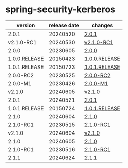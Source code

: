 # spring-security-kerberos	


|version|release date|changes|
|---|---|---|
|2.0.1|20240520|[2.0.1](./2.0.1-20240520.md)|
|v2.1.0-RC1|20240530|[v2.1.0-RC1](./v2.1.0-RC1-20240530.md)|
|2.0.0|20230605|[2.0.0](./2.0.0-20230605.md)|
|1.0.0.RELEASE|20150423|[1.0.0.RELEASE](./1.0.0.RELEASE-20150423.md)|
|1.0.1.RELEASE|20150723|[1.0.1.RELEASE](./1.0.1.RELEASE-20150723.md)|
|2.0.0-RC2|20230525|[2.0.0-RC2](./2.0.0-RC2-20230525.md)|
|2.0.0-M1|20230426|[2.0.0-M1](./2.0.0-M1-20230426.md)|
|v2.1.0|20240605|[v2.1.0](./v2.1.0-20240605.md)|
|2.0.1|20240521|[2.0.1](./2.0.1-20240521.md)|
|1.0.1.RELEASE|20150724|[1.0.1.RELEASE](./1.0.1.RELEASE-20150724.md)|
|2.1.0|20240604|[2.1.0](./2.1.0-20240604.md)|
|2.1.0-RC1|20230515|[2.1.0-RC1](./2.1.0-RC1-20230515.md)|
|v2.1.0|20240604|[v2.1.0](./v2.1.0-20240604.md)|
|2.1.0|20240605|[2.1.0](./2.1.0-20240605.md)|
|2.1.0-RC1|20230516|[2.1.0-RC1](./2.1.0-RC1-20230516.md)|
|2.1.1|20240624|[2.1.1](./2.1.1-20240624.md)|
